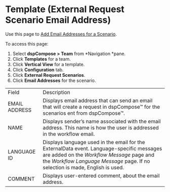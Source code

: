 # Template (External Request Scenario Email Address)

<div class="use">

Use this page to [Add Email Addresses for a
Scenario](../Use_Cases/Add_Email_Addresses_for_a_Scenario.htm).

</div>

To access this page:

1.  Select <span style="font-weight: bold;">dspCompose \>
    Team</span> from *Navigation *pane.
2.  Click <span style="font-weight: bold;">Templates</span> for a team.
3.  Click <span style="font-weight: bold;">Vertical View</span> for a
    template.
4.  Click <span style="font-weight: bold;">Configuration</span> tab.
5.  Click <span style="font-weight: bold;">External Request
    Scenarios</span>.
6.  Click <span style="font-weight: bold;">Email Addresses</span> for
    the
scenario.

|               |                                                                                                                                                                                                                         |
| ------------- | ----------------------------------------------------------------------------------------------------------------------------------------------------------------------------------------------------------------------- |
| Field         | Description                                                                                                                                                                                                             |
| EMAIL ADDRESS | Displays email address that can send an email that will create a request in dspCompose™ for the scenarios ent from dspCompose™.                                                                                         |
| NAME          | Displays sender’s name associated with the email address. This name is how the user is addressed in the workflow email.                                                                                                 |
| LANGUAGE ID   | Displays language used in the email for the ExternalData event. Language-specific messages are added on the *Workflow Message* page and the *Workflow Language Message* page. If no selection is made, English is used. |
| COMMENT       | Displays user-entered comment, about the email address.                                                                                                                                                                 |
